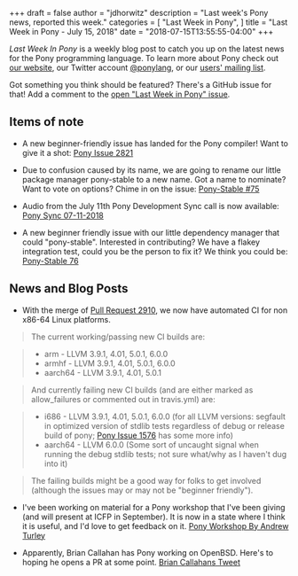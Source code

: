 +++
draft = false
author = "jdhorwitz"
description = "Last week's Pony news, reported this week."
categories = [
    "Last Week in Pony",
]
title = "Last Week in Pony - July 15, 2018"
date = "2018-07-15T13:55:55-04:00"
+++

_Last Week In Pony_ is a weekly blog post to catch you up on the latest news for the Pony programming language. To learn more about Pony check out [our website](ponylang.io), our Twitter account [@ponylang](https://twitter.com/ponylang), or our [users' mailing list](https://pony.groups.io/g/user).

Got something you think should be featured? There's a GitHub issue for that! Add a comment to the [open "Last Week in Pony" issue](https://github.com/ponylang/ponylang.github.io/issues?q=is%3Aissue+is%3Aopen+label%3Alast-week-in-pony).

<!--more-->

## Items of note

- A new beginner-friendly issue has landed for the Pony compiler! Want to give it a shot: [Pony Issue 2821](https://github.com/ponylang/ponyc/issues/2821)

- Due to confusion caused by its name, we are going to rename our little package manager pony-stable to a new name. Got a name to nominate? Want to vote on options? Chime in on the issue: [Pony-Stable #75](https://github.com/ponylang/pony-stable/issues/75)

- Audio from the July 11th Pony Development Sync call is now available: [Pony Sync 07-11-2018](https://pony.groups.io/g/dev/files/Pony%20Sync/2018_07_11)

- A new beginner friendly issue with our little dependency manager that could "pony-stable". Interested in contributing? We have a flakey integration test, could you be the person to fix it? We think you could be: [Pony-Stable 76](https://github.com/ponylang/pony-stable/issues/76)

## News and Blog Posts

- With the merge of [Pull Request 2910](https://github.com/ponylang/ponyc/pull/2810), we now have automated CI for non x86-64 Linux platforms.

> The current working/passing new CI builds are:

> - arm - LLVM 3.9.1, 4.01, 5.0.1, 6.0.0
> - armhf - LLVM 3.9.1, 4.01, 5.0.1, 6.0.0
> - aarch64 - LLVM 3.9.1, 4.01, 5.0.1

> And currently failing new CI builds (and are either marked as allow_failures or commented out in travis.yml) are:

> - i686 - LLVM 3.9.1, 4.01, 5.0.1, 6.0.0 (for all LLVM versions: segfault in optimized version of stdlib tests regardless of debug or release build of pony; [Pony Issue 1576](https://github.com/ponylang/ponyc/issues/1576) has some more info)
> - aarch64 - LLVM 6.0.0 (Some sort of uncaught signal when running the debug stdlib tests; not sure what/why as I haven't dug into it)

> The failing builds might be a good way for folks to get involved (although the issues may or may not be "beginner friendly").

- I've been working on material for a Pony workshop that I've been giving (and will present at ICFP in September). It is now in a state where I think it is useful, and I'd love to get feedback on it. [Pony Workshop By Andrew Turley](https://github.com/aturley/pony-workshop)

- Apparently, Brian Callahan has Pony working on OpenBSD. Here's to hoping he opens a PR at some point. [Brian Callahans Tweet](https://twitter.com/__briancallahan/status/1018263079816134657)
